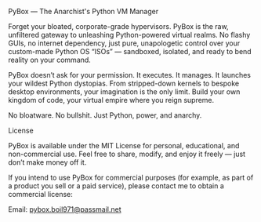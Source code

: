 PyBox — The Anarchist's Python VM Manager

Forget your bloated, corporate-grade hypervisors. PyBox is the raw, unfiltered gateway to unleashing Python-powered virtual realms. No flashy GUIs, no internet dependency, just pure, unapologetic control over your custom-made Python OS “ISOs” — sandboxed, isolated, and ready to bend reality on your command.

PyBox doesn’t ask for your permission. It executes. It manages. It launches your wildest Python dystopias. From stripped-down kernels to bespoke desktop environments, your imagination is the only limit. Build your own kingdom of code, your virtual empire where you reign supreme.

No bloatware. No bullshit. Just Python, power, and anarchy.


License

PyBox is available under the MIT License for personal, educational, and non-commercial use. Feel free to share, modify, and enjoy it freely — just don’t make money off it.

If you intend to use PyBox for commercial purposes (for example, as part of a product you sell or a paid service), please contact me to obtain a commercial license:

Email: pybox.boil971@passmail.net
